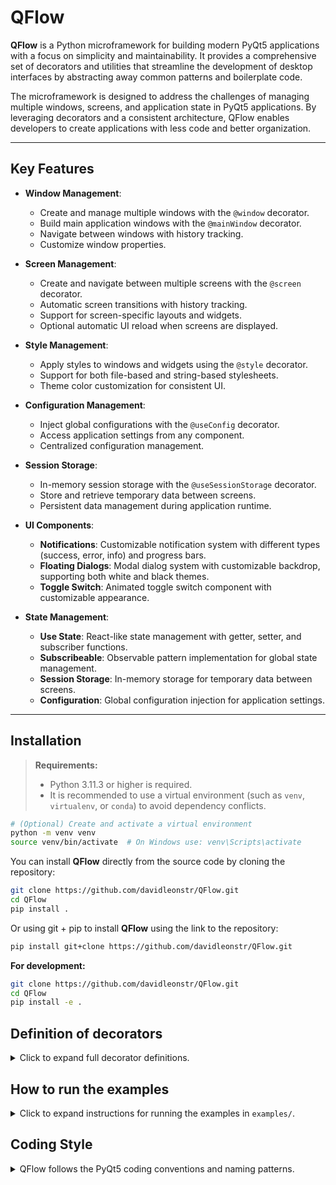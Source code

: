 # QFlow

**QFlow** is a Python microframework for building modern PyQt5 applications with a focus on simplicity and maintainability. It provides a comprehensive set of decorators and utilities that streamline the development of desktop interfaces by abstracting away common patterns and boilerplate code.

The microframework is designed to address the challenges of managing multiple windows, screens, and application state in PyQt5 applications. By leveraging decorators and a consistent architecture, QFlow enables developers to create applications with less code and better organization.

---

## Key Features

- **Window Management**:
  - Create and manage multiple windows with the `@window` decorator.
  - Build main application windows with the `@mainWindow` decorator.
  - Navigate between windows with history tracking.
  - Customize window properties.

- **Screen Management**:
  - Create and navigate between multiple screens with the `@screen` decorator.
  - Automatic screen transitions with history tracking.
  - Support for screen-specific layouts and widgets.
  - Optional automatic UI reload when screens are displayed.

- **Style Management**:
  - Apply styles to windows and widgets using the `@style` decorator.
  - Support for both file-based and string-based stylesheets.
  - Theme color customization for consistent UI.

- **Configuration Management**:
  - Inject global configurations with the `@useConfig` decorator.
  - Access application settings from any component.
  - Centralized configuration management.

- **Session Storage**:
  - In-memory session storage with the `@useSessionStorage` decorator.
  - Store and retrieve temporary data between screens.
  - Persistent data management during application runtime.

- **UI Components**:
  - **Notifications**: Customizable notification system with different types (success, error, info) and progress bars.
  - **Floating Dialogs**: Modal dialog system with customizable backdrop, supporting both white and black themes.
  - **Toggle Switch**: Animated toggle switch component with customizable appearance.

- **State Management**:
  - **Use State**: React-like state management with getter, setter, and subscriber functions.
  - **Subscribeable**: Observable pattern implementation for global state management.
  - **Session Storage**: In-memory storage for temporary data between screens.
  - **Configuration**: Global configuration injection for application settings.

---

## Installation

> **Requirements:**
> - Python 3.11.3 or higher is required.
> - It is recommended to use a virtual environment (such as `venv`, `virtualenv`, or `conda`) to avoid dependency conflicts.

```bash
# (Optional) Create and activate a virtual environment
python -m venv venv
source venv/bin/activate  # On Windows use: venv\Scripts\activate
```

You can install **QFlow** directly from the source code by cloning the repository:

```bash
git clone https://github.com/davidleonstr/QFlow.git
cd QFlow
pip install .
```

Or using git + pip to install **QFlow** using the link to the repository:

```bash
pip install git+clone https://github.com/davidleonstr/QFlow.git
```

**For development:**
```bash
git clone https://github.com/davidleonstr/QFlow.git
cd QFlow
pip install -e .
```

## Definition of decorators

<details>
<summary>Click to expand full decorator definitions.</summary>

### Main Window Definition

```python
import QFlow
from PyQt5.QtGui import QIcon
from PyQt5.QtWidgets import QMainWindow, QWidget, QStackedWidget
from typing import Callable, Dict, List

@QFlow.mainWindow(
    title='Main Window', 
    geometry=[100, 100, 600, 400], 
    icon=QIcon(), 
    resizable=True, 
    maximizable=True
)
class MainWindowClass(QMainWindow):
    # Type hints for better IDE support
    title: str
    windowGeometry: List
    icon: QIcon
    screenHistory: List[str]
    stackedScreens: QStackedWidget
    addScreen: Callable[[QWidget], None]
    setScreen: Callable[[str], None]
    createWindow: Callable[[QMainWindow], None]
    setWindow: Callable[[str], None]
    closeWindow: Callable[[str], None]
    onWindowClose: Callable[[], None]
    removeWindow: Callable[[str], None]
    goBack: Callable[[], None]
    screens: Dict[str, QWidget]
    windows: Dict[str, QMainWindow]

    def __init__(self):
        super().__init__() # Necessary for initialization

        # Add screen
        screen = ScreenClass(self)
        self.addScreen(screen)

        # Set the initial screen
        self.setScreen(screen.name)
```

### Screen Definition

```python
import QFlow
from PyQt5.QtWidgets import QWidget
from typing import Callable

@QFlow.screen(name='screen', autoreloadUI=False) 
class ScreenClass(QWidget):
    # Type hints for better IDE support
    name: str
    screenName: str
    reloadUI: Callable[[], None]
    setScreenName: Callable[[str], None]
    removeAllLayouts: Callable[[], None]

    def __init__(self, parent): # Necessary for initialization
        super().__init__(parent) # Necessary for initialization
        self.widgetParent = parent # Necessary if you want to be able to recharge your screen
        self.UI(parent) # Necessary if you want to be able to recharge your screen

    def UI(self, parent) -> None: # Necessary if you want to be able to recharge your screen
        """
        The entire UI is loaded here.
        """
        pass
```

### Window Definition

```python
import QFlow
from PyQt5.QtGui import QIcon
from PyQt5.QtWidgets import QMainWindow, QWidget, QStackedWidget
from typing import Callable, List, Dict

@QFlow.window(
    name='window', 
    title='Other Window', 
    geometry=[710, 100, 400, 150], 
    icon=QIcon(), 
    resizable=False
)
class WindowClass(QMainWindow):
    # Type hints for better IDE support
    title: str
    name: str
    windowGeometry: List
    icon: QIcon
    screenHistory: List[str]
    stackedScreens: QStackedWidget
    addScreen: Callable[[QWidget], None]
    setScreen: Callable[[str], None]
    setWindowName: Callable[[str], None]
    goBack: Callable[[], None]
    screens: Dict[str, QWidget]

    def __init__(self, parent=None): # When parent is None, it means it is an independent window
        super().__init__(parent) # Necessary for initialization
        self.mainWindow = parent # Necessary when it is a window dependent on the main window

        # Add screen
        screen = ScreenClass(self)
        self.addScreen(screen)

        # Set the initial screen
        self.setScreen(screen.name)
```

### Style Definition

```python
import QFlow
from PyQt5.QtWidgets import QWidget

# If style is a file path, use path = True
@QFlow.style(style='', path=True)
class AnyWidget(QWidget):
    pass
```

### Use Config Definition

```python
import QFlow
from PyQt5.QtWidgets import QWidget

config = object() # Any initialized object

@QFlow.useConfig(config)
class AnyClass:
    Config: object
```

### Use Session Storage Definition

```python
import QFlow
from PyQt5.QtWidgets import QWidget
from typing import Callable, Any

class SessionStorage:
    setItem: Callable[[str, Any], None]
    getItem: Callable[[str], Any]
    removeItem: Callable[[str], Any]

@QFlow.useSessionStorage()
class AnyClass:
    SessionStorage: SessionStorage # Object <SessionStorage>
```

</details>

## How to run the examples

<details>
<summary>Click to expand instructions for running the examples in <code>examples/</code>.</summary>

You can find usage examples in the [`examples`](./examples) folder.

To run an example, use the following command in your terminal from the project root:

```bash
python examples/feature_sample.py
```

**Example descriptions:**
- <code>feature_sample.py</code>: Shows how to handle screens, windows, states, widgets, notifications, etc.

</details>

## Coding Style

<details>
<summary>QFlow follows the PyQt5 coding conventions and naming patterns.</summary>
<br>

- **Class Names**: Use PascalCase for class names.
- **Method Names**: Use camelCase for method names.
- **Variable Names**: Use camelCase for variable names.
- **Signal Names**: Use camelCase and start with a verb.
- **Slot Names**: Use camelCase and start with a verb.
- **Constants**: Use UPPER_CASE for constants.
- **Private Members**: Use underscore prefix for private members.

This consistent style makes the code more readable and maintainable, while following the established PyQt5 conventions.
</details>